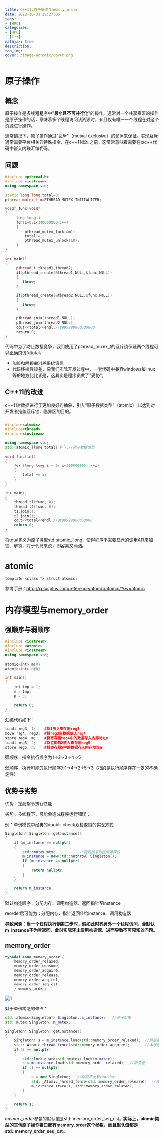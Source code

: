```yaml
---
title: C++11:原子操作与memory_order
date: 2022-10-31 19:27:06
tags:
- [HPC]
categories: 
- [HPC]
- [C++]
mathjax: true
description: 
top_img: 
cover: /image/aotomic/cover.png
---
```


# 原子操作

## 概念

原子操作是多线程程序中"**最小且不可并行化**"的操作。通常对一个共享资源的操作是原子操作的话，意味着多个线程访问该资源时，有且仅有唯一一个线程在对这个资源进行操作。

通常情况下，原子操作通过"互斥"（mutual exclusive）的访问来保证。实现互斥通常需要平台相关的特殊指令，在c\++11标准之前，这常常意味着需要在c/c++代码中嵌入内联汇编代码。

## 问题

```c++
#include <pthread.h>
#include <iostream>
using namespace std;
 
static long long total=0;
pthread_mutex_t m=PTHREAD_MUTEX_INITIALIZER;
 
void* func(void*)
{
     long long i;
     for(i=0;i<100000000;i++)
     {
         pthread_mutex_lock(&m);
         total+=i;
         pthread_mutex_unlock(&m);
     }
}
 
int main()
{
     pthread_t thread1,thread2;
     if(pthread_create(&thread1,NULL,&func,NULL))
     {
        throw;
     }
 
     if(pthread_create(&thread2,NULL,&func,NULL))
     {
        throw;
     }
 
     pthread_join(thread1,NULL);
     pthread_join(thread2,NULL);
     cout<<total<<endl;//9999999900000000
     return 0;
}
```

代码中为了防止数据竞争，我们使用了pthread_mutex_t的互斥锁保证两个线程可以正确的访问total。

- 加锁和解锁会消耗系统资源
- 代码移植性较差，像我们实际开发过程中，一套代码中兼容windows和linux等的地方比比皆是，这其实是程序员做了"妥协"。

## C++11的改进

c++11对数据进行了更加良好的抽象，引入“原子数据类型”（atomic）,以达到对开发者掩盖互斥锁、临界区的目的。

```c++

#include<atomic>
#include<thread>
#include<iostream>
 
using namespace std;
std::atomic_llong total{ 0 };//原子数据类型
 
void func(int)
{
    for (long long i = 0; i<100000000; ++i)
    {
        total += i;
    }
}
 
int main()
{
    thread t1(func, 0);
    thread t2(func, 0);
    t1.join();
    t2.join();
    cout<<total<<endl;//9999999900000000
    return 0;
}
```

将total定义为原子类型std::atomic_llong，使得程序不需要显示的调用API来加锁、解锁，对于代码来说，即容易又简洁。

# atomic

```template <class T> struct atomic;```

参考手册：http://cplusplus.com/reference/atomic/atomic/?kw=atomic

# 内存模型与memory_order

## 强顺序与弱顺序

```c++
#include <iostream>
#include <atomic>
#include <iostream>
using namespace std;
 
atomic<int> m{0};
atomic<int> n{0};
 
int main()
{
    int tmp = 1;
    m = tmp;
    n = 3;
 
    return 0;
}
```

汇编代码如下：

```c++
loadi reg3, 1;    #将1放入寄存器reg3
move reg4, reg3;  #将reg3的数据放入reg4 
store reg4, m;    #将寄存器reg4中的数据存入内存地址m
loadi reg5, 2;    #将立即数2放入寄存器reg5
store reg5, n;    #将寄存器5中的数据存入内存地址n
```

强顺序：指令执行顺序为1->2->3->4->5

弱顺序：执行可能的执行顺序为1->4->2->5->3（指的是执行顺序存在一定的不确定性）

## 优势与劣势

优势：提高指令执行性能

劣势：多线程下，可能会造成程序运行错误；

例：单例模式中经典的double check双检查锁的实现方式

```c++
Singleton* Singleton::getInstance()
{
    if (m_instance == nullptr)
    {
        std::mutex mtx;           //函数结束时锁资源释放
        m_instance = new(std::nothrow) Singleton();
        if (m_instance == nullptr)
        {
            return nullptr;
        }
    }
 
    return m_instance;
}
```

默认构造顺序：分配内存、调用构造器、返回指针至instance

reorder后可能为：分配内存、指针返回值给instance、调用构造器

**导致问题：当一个线程执行到第二步时，假如此时有另外一个线程访问，会默认m_instance不为空返回，此时实际还未调用构造器，进而导致不可预知的问题。**

## memory_order

```c++
typedef enum memory_order {
	memory_order_relaxed,
	memory_order_consume,
	memory_order_acquire,
	memory_order_release,
	memory_order_acq_rel,
	memory_order_seq_cst
	} memory_order;
```

![1](/image/aotomic/1.png)

对于单例构造的修改：

```c++
std::atomic<Singleton*> Singleton::m_instance;   //原子对象
std::mutex Singleton::m_mutex;
 
Singleton* Singleton::getInstance()
{
    Singleton* s = m_instance.load(std::memory_order_relaxed);  //屏蔽编译器的reorder
    std::_Atomic_thread_fence(std::memory_order_acquire);       //本线程中，所有后续的读操作必须在本条原子操作完成后执行
    if (s == nullptr)
    {
        std::lock_guard<std::mutex> lock(m_mutex);
        s = m_instance.load(std::memory_order_relaxed);  //取变量
        if (s == nullptr)
        {
            s = new Singleton;   //保证不出现reorder
            std::_Atomic_thread_fence(std::memory_order_release);  //释放内存fence
            m_instance.store(s, std::memory_order_relaxed);
        }
    }
 
    return s;
}
```

*memory_order*参数的默认值是std::memory_order_seq_cst。**实际上，atomic类型的其他原子操作接口都有memory_order这个参数，而且默认值都是std::memory_order_seq_cst。**
